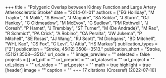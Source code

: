 +++
title = "Polygenic Overlap between Kidney Function and Large Artery Atherosclerotic Stroke"
date = "2014-01-01"
authors = ["EG Holliday", "M Traylor", "R Malik", "S Bevan", "J Maguire", "SA Koblar", "J Sturm", "GJ Hankey", "C Oldmeadow", "M McEvoy", "C Sudlow", "PM Rothwell", "J Coresh", "P Hamet", "J Tremblay", "ST Turner", "M {De Andrade}", "M Rao", "R Schmidt", "PA Crick", "A Robino", "CA Peralta", "JW Jukema", "P Mitchell", "SE Rosas", "JJ Wang", "RJ Scott", "M Dichgans", "BD Mitchell", "WHL Kao", "CS Fox", "C Levi", "J Attia", "HS Markus"]
publication_types = ["2"]
publication = "Stroke, 45(12) 3508--3513."
publication_short = "Stroke, 45(12) 3508--3513."
url_code = ""
image_preview = ""
selected = false
projects = []
url_pdf = ""
url_preprint = ""
url_dataset = ""
url_project = ""
url_slides = ""
url_video = ""
url_poster = ""
math = true
highlight = true
[header]
image = ""
caption = ""
+++
17 citations (Crossref) [2022-07-10]
